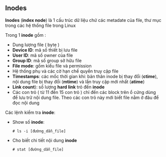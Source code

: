 ## Inodes 

**Inodes** (**index node**) là 1 cấu trúc dữ liệu chứ các metadate của file, thư mục trong các hệ thống file trong Linux

Trong 1 **inode** gồm :
  - Dung lượng file ( byte )
  - **Device ID**: mã số thiết bị lưu file
  - **User ID**: mã số owner của file
  - **Group ID**: mã số group sở hữu file
  - **File mode**: gồm kiểu file và permission
  - Hệ thống phụ và các cờ hạn chế quyền truy cập file
  - **Timestamps**: các mốc thời gian khi: bản thân inode bị thay đổi (**ctime**), nội dung file bị thay đổi (**mtime**) và lần truy cập mới nhất (**atime**)
  - **Link count**): số lượng **hard link** trỏ đến **inode**
  - Các con trỏ ( từ 11 đến 15 con trỏ ) chỉ đến các block trên ổ cứng dùng để lưu trữ nội dung file. Theo các con trỏ này mới biết file nằm ở đâu để đọc nội dung
  
Các lệnh kiểm tra **inode**:

  - Show số **inode**:
    
    ``# ls -i [đường_dẫn_file]``
    
  - Cho biết chi tiết nội dung **inode**
  
    ``# stat [đường_dẫn_file]``
